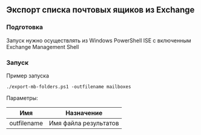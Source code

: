 ## Экспорт списка почтовых ящиков из Exchange

### Подготовка

Запуск нужно осуществлять из Windows PowerShell ISE с включенным Exchange Management Shell


### Запуск

Пример запуска
```
./export-mb-folders.ps1 -outfilename mailboxes
```
Параметры:

| Имя         | Назначение                                      |
|-------------|-------------------------------------------------|
| outfilename | Имя файла результатов                           |



